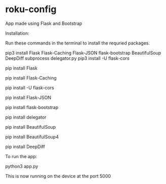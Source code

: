 # roku-config
App made using Flask and Bootstrap

Installation:

Run these commands in the terminal to install the requried packages.

pip3 install Flask Flask-Caching Flask-JSON flask-bootstrap BeautifulSoup DeepDiff subprocess delegator.py 
pip3 install -U flask-cors




pip install Flask

pip install Flask-Caching

pip install -U flask-cors

pip install Flask-JSON

pip install flask-bootstrap

pip install delegator

pip install BeautifulSoup

pip install BeautifulSoup4

pip install DeepDiff



To run the app:

python3 app.py


This is now running on the device at the port 5000
